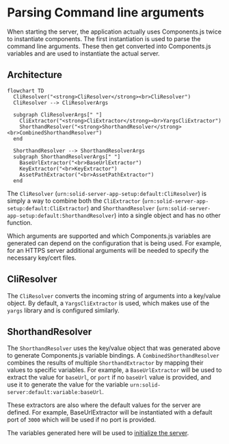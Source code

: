 # Parsing Command line arguments

When starting the server, the application actually uses Components.js twice to instantiate components.
The first instantiation is used to parse the command line arguments.
These then get converted into Components.js variables and are used to instantiate the actual server.

## Architecture

```mermaid
flowchart TD
  CliResolver("<strong>CliResolver</strong><br>CliResolver")
  CliResolver --> CliResolverArgs
  
  subgraph CliResolverArgs[" "]
    CliExtractor("<strong>CliExtractor</strong><br>YargsCliExtractor")
    ShorthandResolver("<strong>ShorthandResolver</strong><br>CombinedShorthandResolver")
  end

  ShorthandResolver --> ShorthandResolverArgs
  subgraph ShorthandResolverArgs[" "]
    BaseUrlExtractor("<br>BaseUrlExtractor")
    KeyExtractor("<br>KeyExtractor")
    AssetPathExtractor("<br>AssetPathExtractor")
  end
```

The `CliResolver` (`urn:solid-server-app-setup:default:CliResolver`) is simply a way 
to combine both the `CliExtractor` (`urn:solid-server-app-setup:default:CliExtractor`) 
and `ShorthandResolver` (`urn:solid-server-app-setup:default:ShorthandResolver`) 
into a single object and has no other function.

Which arguments are supported and which Components.js variables are generated
can depend on the configuration that is being used.
For example, for an HTTPS server additional arguments will be needed to specify the necessary key/cert files.

## CliResolver
The `CliResolver` converts the incoming string of arguments into a key/value object.
By default, a `YargsCliExtractor` is used, which makes use of the `yargs` library and is configured similarly.

## ShorthandResolver
The `ShorthandResolver` uses the key/value object that was generated above to generate Components.js variable bindings.
A `CombinedShorthandResolver` combines the results of multiple `ShorthandExtractor`
by mapping their values to specific variables.
For example, a `BaseUrlExtractor` will be used to extract the value for `baseUrl`,
or `port` if no `baseUrl` value is provided,
and use it to generate the value for the variable `urn:solid-server:default:variable:baseUrl`.

These extractors are also where the default values for the server are defined.
For example, BaseUrlExtractor will be instantiated with a default port of `3000`
which will be used if no port is provided.

The variables generated here will be used to [initialize the server](initialization.md).
